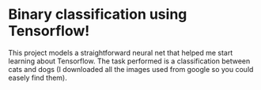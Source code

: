 # Binary classification using Tensorflow!

This project models a straightforward neural net that helped me start learning about Tensorflow. 
The task performed is a classification between cats and dogs (I downloaded all the images used from google so you could easely find them). 
